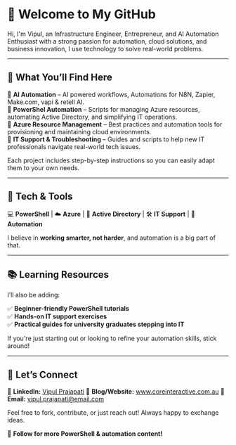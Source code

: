 
# 👋 Welcome to My GitHub  

Hi, I'm Vipul, an Infrastructure Engineer, Entrepreneur, and AI Automation Enthusiast with a strong passion for automation, cloud solutions, and business innovation, I use technology to solve real-world problems.

---

## 🚀 What You’ll Find Here  

🔹 **AI Automation** – AI powered workflows, Automations for N8N, Zapier, Make.com, vapi & retell AI.  
🔹 **PowerShel Automation** – Scripts for managing Azure resources, automating Active Directory, and simplifying IT operations.  
🔹 **Azure Resource Management** – Best practices and automation tools for provisioning and maintaining cloud environments.  
🔹 **IT Support & Troubleshooting** – Guides and scripts to help new IT professionals navigate real-world tech issues.  

Each project includes step-by-step instructions so you can easily adapt them to your own needs.  

---

## 🔧 Tech & Tools  

💻 **PowerShell** | ☁️ **Azure** | 🔑 **Active Directory** | 🛠 **IT Support** | 🔄 **Automation**  

I believe in **working smarter, not harder**, and automation is a big part of that.  

---

## 📚 Learning Resources  

I’ll also be adding:  

✅ **Beginner-friendly PowerShell tutorials**  
✅ **Hands-on IT support exercises**  
✅ **Practical guides for university graduates stepping into IT**  

If you're just starting out or looking to refine your automation skills, stick around!  

---

## 🤝 Let’s Connect  

📌 **LinkedIn:** [Vipul Prajapati](https://www.linkedin.com/in/vipul-prajapati-1a8b3a23a/)
📌 **Blog/Website:** www.coreinteractive.com.au
📌 **Email:** vipul.prajapati@email.com 

Feel free to fork, contribute, or just reach out! Always happy to exchange ideas.  

🚀 **Follow for more PowerShell & automation content!**  



